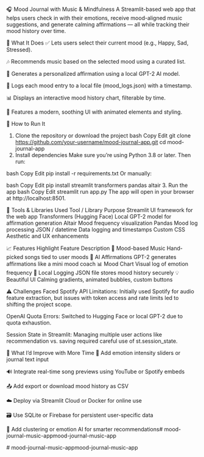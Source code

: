 🎧 Mood Journal with Music & Mindfulness
A Streamlit-based web app that helps users check in with their emotions, receive mood-aligned music suggestions, and generate calming affirmations — all while tracking their mood history over time.

📌 What It Does
✅ Lets users select their current mood (e.g., Happy, Sad, Stressed).

🎶 Recommends music based on the selected mood using a curated list.

🤖 Generates a personalized affirmation using a local GPT-2 AI model.

📝 Logs each mood entry to a local file (mood_logs.json) with a timestamp.

📊 Displays an interactive mood history chart, filterable by time.

🌈 Features a modern, soothing UI with animated elements and styling.

🚀 How to Run It
1. Clone the repository or download the project
bash
Copy
Edit
git clone https://github.com/your-username/mood-journal-app.git
cd mood-journal-app
2. Install dependencies
Make sure you’re using Python 3.8 or later. Then run:

bash
Copy
Edit
pip install -r requirements.txt
Or manually:

bash
Copy
Edit
pip install streamlit transformers pandas altair
3. Run the app
bash
Copy
Edit
streamlit run app.py
The app will open in your browser at http://localhost:8501.

🧰 Tools & Libraries Used
Tool / Library	Purpose
Streamlit	UI framework for the web app
Transformers (Hugging Face)	Local GPT-2 model for affirmation generation
Altair	Mood frequency visualization
Pandas	Mood log processing
JSON / datetime	Data logging and timestamps
Custom CSS	Aesthetic and UX enhancements

📈 Features Highlight
Feature	Description
🎵 Mood-based Music	Hand-picked songs tied to user moods
🧘 AI Affirmations	GPT-2 generates affirmations like a mini mood coach
📊 Mood Chart	Visual log of emotion frequency
💾 Local Logging	JSON file stores mood history securely
💡 Beautiful UI	Calming gradients, animated bubbles, custom buttons

⚠️ Challenges Faced
Spotify API Limitations: Initially used Spotify for audio feature extraction, but issues with token access and rate limits led to shifting the project scope.

OpenAI Quota Errors: Switched to Hugging Face or local GPT-2 due to quota exhaustion.

Session State in Streamlit: Managing multiple user actions like recommendation vs. saving required careful use of st.session_state.

🚀 What I’d Improve with More Time
🧠 Add emotion intensity sliders or journal text input

🔊 Integrate real-time song previews using YouTube or Spotify embeds

📤 Add export or download mood history as CSV

☁️ Deploy via Streamlit Cloud or Docker for online use

🗃️ Use SQLite or Firebase for persistent user-specific data

🎯 Add clustering or emotion AI for smarter recommendations#   m o o d - j o u r n a l - m u s i c - a p p m o o d - j o u r n a l - m u s i c - a p p 

 #   m o o d - j o u r n a l - m u s i c - a p p m o o d - j o u r n a l - m u s i c - a p p  
 